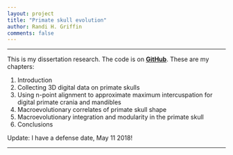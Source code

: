 ```yaml
---
layout: project
title: "Primate skull evolution"
author: Randi H. Griffin
comments: false
---
```


___

This is my dissertation research. The code is on **<a target="_blank" href="https://github.com/rgriff23/Dissertation">GitHub</a>**. These are my chapters:

1. Introduction
2. Collecting 3D digital data on primate skulls
3. Using n-point alignment to approximate maximum intercuspation for digital primate crania and mandibles
4. Macroevolutionary correlates of primate skull shape
5. Macroevolutionary integration and modularity in the primate skull
6. Conclusions

Update: I have a defense date, May 11 2018!
___